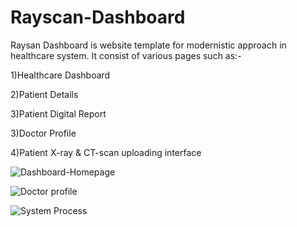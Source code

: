 # Rayscan-Dashboard

Raysan Dashboard is website template for modernistic approach in healthcare system. It consist of various pages such as:-

1)Healthcare Dashboard

2)Patient Details

3)Patient Digital Report

3)Doctor Profile

4)Patient X-ray & CT-scan uploading interface 

![Dashboard-Homepage](https://user-images.githubusercontent.com/59484636/153217741-1f32ac50-589e-48d2-84ce-99be07fa1d34.png)

![Doctor profile](https://user-images.githubusercontent.com/59484636/153217851-e086b9c4-5c5d-49a0-b5a8-ded6109a7f98.png)

![System Process](https://user-images.githubusercontent.com/59484636/153217978-26804cd4-503a-42c7-8a7e-5e83c28fe595.png)

